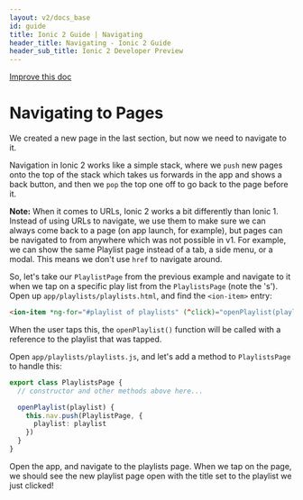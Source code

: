 ```yaml
---
layout: v2/docs_base
id: guide
title: Ionic 2 Guide | Navigating
header_title: Navigating - Ionic 2 Guide
header_sub_title: Ionic 2 Developer Preview
---
```

<div class="improve-docs">
  <a href='https://github.com/driftyco/ionic-site/edit/ionic2/docs/v2/guide/navigating/index.md'>
    Improve this doc
  </a>
</div>

<h1 class="title">Navigating to Pages</h1>


We created a new page in the last section, but now we need to navigate to it.

Navigation in Ionic 2 works like a simple stack, where we `push` new pages onto the
top of the stack which takes us forwards in the app and shows a back button,
and then we `pop` the top one off to go back to the page before it.

<strong>Note:</strong> When it comes to URLs, Ionic 2 works a bit differently than Ionic 1. Instead of using URLs to navigate, we use them to make sure we can always come back to a page (on app launch, for example), but pages can be navigated to from anywhere which was not possible in v1. For example, we can show the same Playlist page instead of a tab, a side menu, or a modal. This means we don't use `href` to navigate around.

So, let's take our `PlaylistPage` from the previous example and navigate to it when we tap on a specific play list from the `PlaylistsPage` (note the 's'). Open up `app/playlists/playlists.html`, and find the `<ion-item>` entry:

```html
<ion-item *ng-for="#playlist of playlists" (^click)="openPlaylist(playlist)">{{playlist.title}}</ion-item>
```

When the user taps this, the `openPlaylist()` function will be called with a reference to the playlist that was tapped.

Open `app/playlists/playlists.js`, and let's add a method to `PlaylistsPage` to handle this:

```ts
export class PlaylistsPage {
  // constructor and other methods above here...

  openPlaylist(playlist) {
    this.nav.push(PlaylistPage, {
      playlist: playlist
    })
  }
}
```

Open the app, and navigate to the playlists page. When we tap on the page, we should see the new playlist page open with the title set to the playlist we just clicked!

